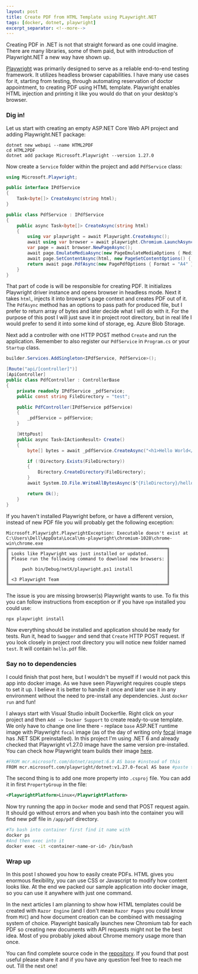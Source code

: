 ```yaml
---
layout: post
title: Create PDF from HTML Template using PLaywright.NET
tags: [docker, dotnet, playwright]
excerpt_separator: <!--more-->
---
```


Creating PDF in .NET is not that straight forward as one could imagine. There are many libraries, some of them paid, but with introduction of Playwright.NET a new way have shown up.
<!--more-->

[Playwright](https://playwright.dev/dotnet) was primarily designed to serve as a reliable end-to-end testing framework. It utilizes headless browser capabilities. I have many use cases for it, starting from testing, through automating reservation of doctor appointment, to creating PDF using HTML template. Playwright enables HTML injection and printing it like you would do that on your desktop's browser.

### Dig in!
Let us start with creating an empty ASP.NET Core Web API project and adding Playwright.NET package:
```
dotnet new webapi --name HTML2PDF
cd HTML2PDF
dotnet add package Microsoft.Playwright --version 1.27.0
```
Now create a `Service` folder within the project and add `PdfService` class:
```csharp
using Microsoft.Playwright;

public interface IPdfService
{
    Task<byte[]> CreateAsync(string html);
}

public class PdfService : IPdfService
{
    public async Task<byte[]> CreateAsync(string html)
    {
        using var playwright = await Playwright.CreateAsync();
        await using var browser = await playwright.Chromium.LaunchAsync(new BrowserTypeLaunchOptions { Headless = true });
        var page = await browser.NewPageAsync();
        await page.EmulateMediaAsync(new PageEmulateMediaOptions { Media = Media.Screen });
        await page.SetContentAsync(html, new PageSetContentOptions() { WaitUntil = WaitUntilState.Load });
        return await page.PdfAsync(new PagePdfOptions { Format = "A4" });
    }
}
```
That part of code is will be responsible for creating PDF. It initializes Playwright driver instance and opens browser in headless mode. Next it takes `html`, injects it into browser's page context and creates PDF out of it. The `PdfAsync` method has an options to pass path for produced file, but I prefer to return array of bytes and later decide what I will do with it. For the purpose of this post I will just save it in project root directory, but in real life I would prefer to send it into some kind of storage, eg. Azure Blob Storage.

Next add a controller with one HTTP POST method `Create` and run the application. Remember to also register our `PdfService` in `Program.cs` or your `Startup` class.
```csharp
builder.Services.AddSingleton<IPdfService, PdfService>();
```

```csharp
[Route("api/[controller]")]
[ApiController]
public class PdfController : ControllerBase
{
    private readonly IPdfService _pdfService;
    public const string FileDirectory = "test";

    public PdfController(IPdfService pdfService)
    {
        _pdfService = pdfService;
    }

    [HttpPost]
    public async Task<IActionResult> Create()
    {
        byte[] bytes = await _pdfService.CreateAsync("<h1>Hello World</h1>");

        if (!Directory.Exists(FileDirectory))
        {
            Directory.CreateDirectory(FileDirectory);
        }
        await System.IO.File.WriteAllBytesAsync($"{FileDirectory}/hello.pdf", bytes);

        return Ok();
    }
}
```

If you haven't installed Playwright before, or have a different version, instead of new PDF file you will probably get the following exception:
```
Microsoft.Playwright.PlaywrightException: Executable doesn't exist at C:\Users\Dell\AppData\Local\ms-playwright\chromium-1028\chrome-win\chrome.exe
╔════════════════════════════════════════════════════════════╗
║ Looks like Playwright was just installed or updated.       ║
║ Please run the following command to download new browsers: ║
║                                                            ║
║     pwsh bin/Debug/netX/playwright.ps1 install             ║
║                                                            ║
║ <3 Playwright Team                                         ║
╚════════════════════════════════════════════════════════════╝
```
The issue is you are missing browser(s) Playwright wants to use. To fix this you can follow instructions from exception or if you have `npm` installed you could use:
```powershell
npx playwright install
```
Now everything should be installed and application should be ready for tests. Run it, head to `Swagger` and send that `Create` HTTP POST request. If you look closely in project root directory you will notice new folder named `test`. It will contain `hello.pdf` file.

### Say no to dependencies

I could finish that post here, but I wouldn't be myself if I would not pack this app into docker image. As we have seen Playwright requires couple steps to set it up. I believe it is better to handle it once and later use it in any environment without the need to pre-install any dependencies. Just `docker run` and fun!

I always start with Visual Studio inbuilt Dockerfile. Right click on your project and then `Add -> Docker Support` to create ready-to-use template. We only have to change one line there - replace `base` ASP.NET runtime image with Playwright `focal` image (as of the day of writing only [focal](https://playwright.dev/dotnet/docs/docker) image has .NET SDK preinstalled). In this project I'm using .NET 6 and already checked that Playwright v1.27.0 image have the same version pre-installed. You can check how Playwright team builds their image [here](https://github.com/microsoft/playwright-dotnet/tree/main/utils/docker).

```bash
#FROM mcr.microsoft.com/dotnet/aspnet:6.0 AS base #instead of this
FROM mcr.microsoft.com/playwright/dotnet:v1.27.0-focal AS base #paste this
```

The second thing is to add one more property into `.csproj` file. You can add it in first `PropertyGroup` in the file:
```xml
<PlaywrightPlatform>Linux</PlaywrightPlatform>
```
Now try running the app in `Docker` mode and send that POST request again. It should go without errors and when you bash into the container you will find new pdf file in `/app/pdf` directory.

```bash
#To bash into container first find it name with
docker ps
#And then exec into it
docker exec -it <container-name-or-id> /bin/bash
```

### Wrap up
In this post I showed you how to easily create PDFs. HTML gives you enormous flexibility, you can use CSS or Javascript to modify how content looks like. At the end we packed our sample application into docker image, so you can use it anywhere with just one command.

In the next articles I am planning to show how HTML templates could be created with `Razor Engine` (and I don't mean `Razor Pages` you could know from `MVC`) and how document creation can be combined with messaging system of choice. Playwright basically launches new Chromium tab for each PDF so creating new documents with API requests might not be the best idea. Most of you probably joked about Chrome memory usage more than once.

You can find complete source code in the [repository](https://github.com/pbakun/html-to-pdf/tree/pdf-from-html-post). If you found that post useful please share it and if you have any question feel free to reach me out. Till the next one!
